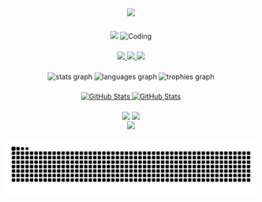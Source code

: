 <h1 align="center">
<!--     <img src="https://readme-typing-svg.herokuapp.com/?font=Righteous&size=35&center=true&vCenter=true&width=500&height=70&duration=4000&lines=Hi!+👋;+I'm+Kevin+Arnold...;+I'm+a+programer;+I'm+GOTO." /> -->
    <img src="https://capsule-render.vercel.app/api?color=0:ff0080,50:8000ff,100:0080ff&height=250&section=header&text=I'm%20Kevin%20Arnold%20(Programmer)&fontSize=30&type=venom&fontColor=fefefe&&animation=scaleIn" />
</h1>

###
<div align="center">
    <img  height="150" src="https://media.giphy.com/media/ADD4w6XgqLBJohQdBK/giphy.gif"  />
    <img alt="Coding" width="210" src="https://cdn.dribbble.com/users/1277312/screenshots/14733298/media/39b1045e593737587dd60e42c8422d1f.gif" >
</div>

###

<div align="center">
  <a href="https://www.instagram.com/kkevv1?igsh=MWc1d3hsYmJnOGJ5Yg==" target="_blank">
        <img src="https://skillicons.dev/icons?i=instagram" />
  </a>
  <a href="mailto:kevinflorespacheco01@gmail.com" target="_blank">
        <img src="https://skillicons.dev/icons?i=gmail" />
  </a>
  <a href="https://www.linkedin.com/in/kevin-arnold-kearnold-flores-pacheco-2474501b9/" target="_blank">
        <img src="https://skillicons.dev/icons?i=linkedin" />
  </a>
</div>

###

<div align="center">
  <img src="https://github-readme-stats.vercel.app/api?username=kev1n01&hide_title=false&hide_rank=false&show_icons=true&include_all_commits=true&count_private=true&disable_animations=false&theme=dracula&locale=en&hide_border=false" height="150" alt="stats graph"  />
  <img src="https://github-readme-stats.vercel.app/api/top-langs?username=kev1n01&locale=en&hide_title=false&layout=compact&card_width=320&langs_count=5&theme=dracula&hide_border=false" height="150" alt="languages graph"  />
  <img src="https://github-profile-trophy.vercel.app/?username=kev1n01&theme=onedark&no-frame=false&no-bg=true&margin-w=4" height="250" alt="trophies graph"  />
</div>

###

<div align="center">
  <p>
    <a href="https://github.com/kev1n01/bot_vri.git">
      <img src="https://github-readme-stats.vercel.app/api/pin/?username=kev1n01&repo=bot_vri" alt="GitHub Stats" />
    </a>
    <a href="https://github.com/kev1n01/TicketSystemFest.git">
      <img src="https://github-readme-stats.vercel.app/api/pin/?username=kev1n01&repo=TicketSystemFest" alt="GitHub Stats" />
    </a>
  </p>
</div>

###

<div align="center">
  <img src="https://skillicons.dev/icons?i=vue,bootstrap,html,css,vscode,github,figma,tailwind,git,react,laravel,astro" />
  <img src="https://skillicons.dev/icons?i=nodejs,php,python,javascript,typescript,express,firebase,mysql,postgresql,fastapi,ai,xd,django,threejs" /><br>
  <img src="https://skillicons.dev/icons?i=pinia,unity,mongodb,blender,svelte,postman,vite,sketchup,sqlite,dart,flask,flutter" />
</div>

###

<div align="center">
  <img alt="snake eating my contributions" src="https://raw.githubusercontent.com/kev1n01/kev1n01/output/snake.svg" />
</div>

###


